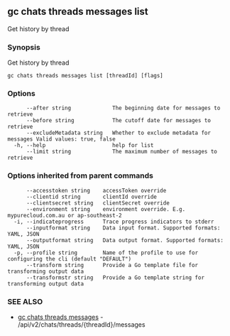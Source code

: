 ## gc chats threads messages list

Get history by thread

### Synopsis

Get history by thread

```
gc chats threads messages list [threadId] [flags]
```

### Options

```
      --after string             The beginning date for messages to retrieve
      --before string            The cutoff date for messages to retrieve
      --excludeMetadata string   Whether to exclude metadata for messages Valid values: true, false
  -h, --help                     help for list
      --limit string             The maximum number of messages to retrieve
```

### Options inherited from parent commands

```
      --accesstoken string    accessToken override
      --clientid string       clientId override
      --clientsecret string   clientSecret override
      --environment string    environment override. E.g. mypurecloud.com.au or ap-southeast-2
  -i, --indicateprogress      Trace progress indicators to stderr
      --inputformat string    Data input format. Supported formats: YAML, JSON
      --outputformat string   Data output format. Supported formats: YAML, JSON
  -p, --profile string        Name of the profile to use for configuring the cli (default "DEFAULT")
      --transform string      Provide a Go template file for transforming output data
      --transformstr string   Provide a Go template string for transforming output data
```

### SEE ALSO

* [gc chats threads messages](gc_chats_threads_messages.html)	 - /api/v2/chats/threads/{threadId}/messages


